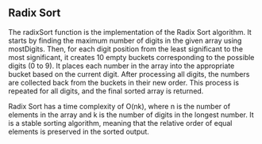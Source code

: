 ## Radix Sort

The radixSort function is the implementation of the Radix Sort algorithm. It starts by finding the maximum number of digits in the given array using mostDigits. Then, for each digit position from the least significant to the most significant, it creates 10 empty buckets corresponding to the possible digits (0 to 9). It places each number in the array into the appropriate bucket based on the current digit. After processing all digits, the numbers are collected back from the buckets in their new order. This process is repeated for all digits, and the final sorted array is returned.

Radix Sort has a time complexity of O(nk), where n is the number of elements in the array and k is the number of digits in the longest number. It is a stable sorting algorithm, meaning that the relative order of equal elements is preserved in the sorted output.